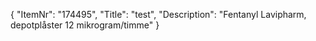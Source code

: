 {
  "ItemNr": "174495",
  "Title": "test",
  "Description": "Fentanyl Lavipharm, depotplåster 12 mikrogram/timme"
}